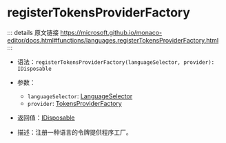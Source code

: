 # registerTokensProviderFactory
        
::: details 原文链接
https://microsoft.github.io/monaco-editor/docs.html#functions/languages.registerTokensProviderFactory.html
:::

- 语法：`registerTokensProviderFactory(languageSelector, provider): IDisposable`

- 参数：
  - `languageSelector`: [LanguageSelector](/api/languages/LanguageSelector.md)
  - `provider`: [TokensProviderFactory](/api/languages/TokensProviderFactory.md)

- 返回值：[IDisposable](/api/IDisposable.md)

- 描述：注册一种语言的令牌提供程序工厂。